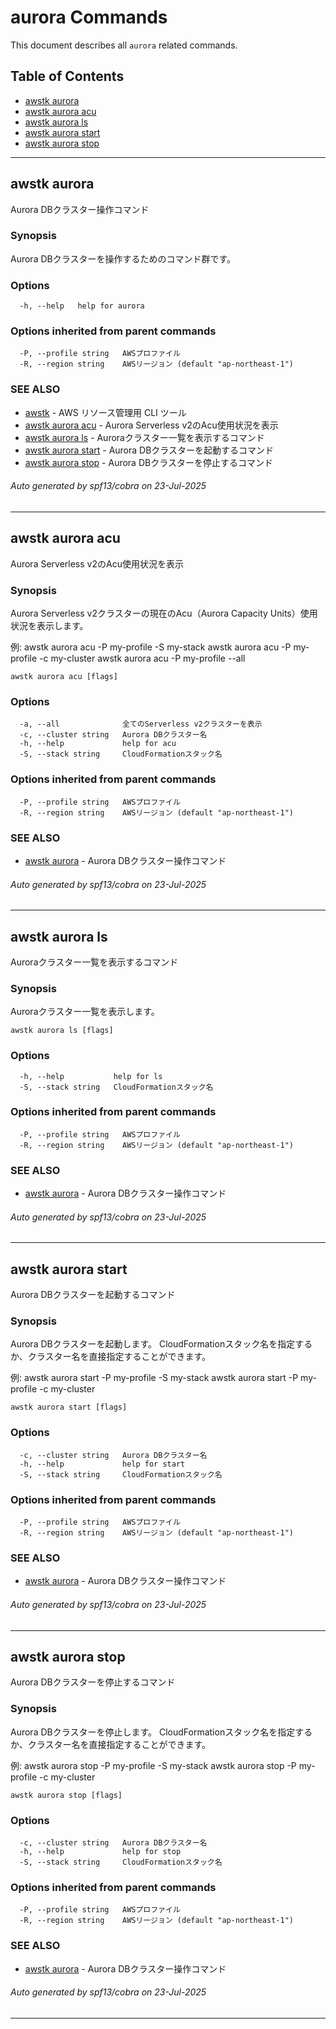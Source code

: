 # aurora Commands

This document describes all `aurora` related commands.

## Table of Contents

- [awstk aurora](#awstk-aurora)
- [awstk aurora acu](#awstk-aurora-acu)
- [awstk aurora ls](#awstk-aurora-ls)
- [awstk aurora start](#awstk-aurora-start)
- [awstk aurora stop](#awstk-aurora-stop)

---

## awstk aurora

Aurora DBクラスター操作コマンド

### Synopsis

Aurora DBクラスターを操作するためのコマンド群です。

### Options

```
  -h, --help   help for aurora
```

### Options inherited from parent commands

```
  -P, --profile string   AWSプロファイル
  -R, --region string    AWSリージョン (default "ap-northeast-1")
```

### SEE ALSO

* [awstk](awstk.md)	 - AWS リソース管理用 CLI ツール
* [awstk aurora acu](awstk_aurora_acu.md)	 - Aurora Serverless v2のAcu使用状況を表示
* [awstk aurora ls](awstk_aurora_ls.md)	 - Auroraクラスター一覧を表示するコマンド
* [awstk aurora start](awstk_aurora_start.md)	 - Aurora DBクラスターを起動するコマンド
* [awstk aurora stop](awstk_aurora_stop.md)	 - Aurora DBクラスターを停止するコマンド

###### Auto generated by spf13/cobra on 23-Jul-2025

---

## awstk aurora acu

Aurora Serverless v2のAcu使用状況を表示

### Synopsis

Aurora Serverless v2クラスターの現在のAcu（Aurora Capacity Units）使用状況を表示します。

例:
  awstk aurora acu -P my-profile -S my-stack
  awstk aurora acu -P my-profile -c my-cluster
  awstk aurora acu -P my-profile --all

```
awstk aurora acu [flags]
```

### Options

```
  -a, --all              全てのServerless v2クラスターを表示
  -c, --cluster string   Aurora DBクラスター名
  -h, --help             help for acu
  -S, --stack string     CloudFormationスタック名
```

### Options inherited from parent commands

```
  -P, --profile string   AWSプロファイル
  -R, --region string    AWSリージョン (default "ap-northeast-1")
```

### SEE ALSO

* [awstk aurora](awstk_aurora.md)	 - Aurora DBクラスター操作コマンド

###### Auto generated by spf13/cobra on 23-Jul-2025

---

## awstk aurora ls

Auroraクラスター一覧を表示するコマンド

### Synopsis

Auroraクラスター一覧を表示します。

```
awstk aurora ls [flags]
```

### Options

```
  -h, --help           help for ls
  -S, --stack string   CloudFormationスタック名
```

### Options inherited from parent commands

```
  -P, --profile string   AWSプロファイル
  -R, --region string    AWSリージョン (default "ap-northeast-1")
```

### SEE ALSO

* [awstk aurora](awstk_aurora.md)	 - Aurora DBクラスター操作コマンド

###### Auto generated by spf13/cobra on 23-Jul-2025

---

## awstk aurora start

Aurora DBクラスターを起動するコマンド

### Synopsis

Aurora DBクラスターを起動します。
CloudFormationスタック名を指定するか、クラスター名を直接指定することができます。

例:
  awstk aurora start -P my-profile -S my-stack
  awstk aurora start -P my-profile -c my-cluster

```
awstk aurora start [flags]
```

### Options

```
  -c, --cluster string   Aurora DBクラスター名
  -h, --help             help for start
  -S, --stack string     CloudFormationスタック名
```

### Options inherited from parent commands

```
  -P, --profile string   AWSプロファイル
  -R, --region string    AWSリージョン (default "ap-northeast-1")
```

### SEE ALSO

* [awstk aurora](awstk_aurora.md)	 - Aurora DBクラスター操作コマンド

###### Auto generated by spf13/cobra on 23-Jul-2025

---

## awstk aurora stop

Aurora DBクラスターを停止するコマンド

### Synopsis

Aurora DBクラスターを停止します。
CloudFormationスタック名を指定するか、クラスター名を直接指定することができます。

例:
  awstk aurora stop -P my-profile -S my-stack
  awstk aurora stop -P my-profile -c my-cluster

```
awstk aurora stop [flags]
```

### Options

```
  -c, --cluster string   Aurora DBクラスター名
  -h, --help             help for stop
  -S, --stack string     CloudFormationスタック名
```

### Options inherited from parent commands

```
  -P, --profile string   AWSプロファイル
  -R, --region string    AWSリージョン (default "ap-northeast-1")
```

### SEE ALSO

* [awstk aurora](awstk_aurora.md)	 - Aurora DBクラスター操作コマンド

###### Auto generated by spf13/cobra on 23-Jul-2025

---

